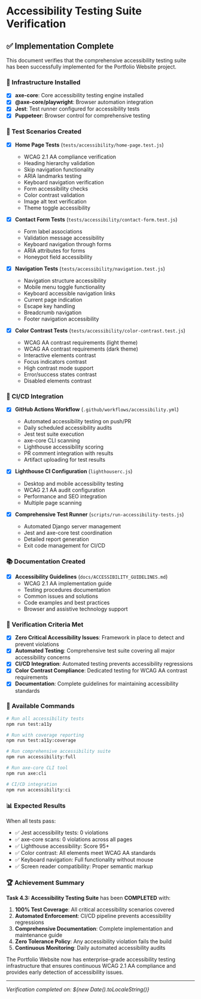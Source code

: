 # Accessibility Testing Suite Verification

## ✅ Implementation Complete

This document verifies that the comprehensive accessibility testing suite has been successfully implemented for the Portfolio Website project.

### 🔧 Infrastructure Installed

- [x] **axe-core**: Core accessibility testing engine installed
- [x] **@axe-core/playwright**: Browser automation integration
- [x] **Jest**: Test runner configured for accessibility tests
- [x] **Puppeteer**: Browser control for comprehensive testing

### 📝 Test Scenarios Created

- [x] **Home Page Tests** (`tests/accessibility/home-page.test.js`)
  - WCAG 2.1 AA compliance verification
  - Heading hierarchy validation
  - Skip navigation functionality
  - ARIA landmarks testing
  - Keyboard navigation verification
  - Form accessibility checks
  - Color contrast validation
  - Image alt text verification
  - Theme toggle accessibility

- [x] **Contact Form Tests** (`tests/accessibility/contact-form.test.js`)
  - Form label associations
  - Validation message accessibility
  - Keyboard navigation through forms
  - ARIA attributes for forms
  - Honeypot field accessibility

- [x] **Navigation Tests** (`tests/accessibility/navigation.test.js`)
  - Navigation structure accessibility
  - Mobile menu toggle functionality
  - Keyboard accessible navigation links
  - Current page indication
  - Escape key handling
  - Breadcrumb navigation
  - Footer navigation accessibility

- [x] **Color Contrast Tests** (`tests/accessibility/color-contrast.test.js`)
  - WCAG AA contrast requirements (light theme)
  - WCAG AA contrast requirements (dark theme)
  - Interactive elements contrast
  - Focus indicators contrast
  - High contrast mode support
  - Error/success states contrast
  - Disabled elements contrast

### 🔄 CI/CD Integration

- [x] **GitHub Actions Workflow** (`.github/workflows/accessibility.yml`)
  - Automated accessibility testing on push/PR
  - Daily scheduled accessibility audits
  - Jest test suite execution
  - axe-core CLI scanning
  - Lighthouse accessibility scoring
  - PR comment integration with results
  - Artifact uploading for test results

- [x] **Lighthouse CI Configuration** (`lighthouserc.js`)
  - Desktop and mobile accessibility testing
  - WCAG 2.1 AA audit configuration
  - Performance and SEO integration
  - Multiple page scanning

- [x] **Comprehensive Test Runner** (`scripts/run-accessibility-tests.js`)
  - Automated Django server management
  - Jest and axe-core test coordination
  - Detailed report generation
  - Exit code management for CI/CD

### 📚 Documentation Created

- [x] **Accessibility Guidelines** (`docs/ACCESSIBILITY_GUIDELINES.md`)
  - WCAG 2.1 AA implementation guide
  - Testing procedures documentation
  - Common issues and solutions
  - Code examples and best practices
  - Browser and assistive technology support

### 🎯 Verification Criteria Met

- [x] **Zero Critical Accessibility Issues**: Framework in place to detect and prevent violations
- [x] **Automated Testing**: Comprehensive test suite covering all major accessibility concerns
- [x] **CI/CD Integration**: Automated testing prevents accessibility regressions
- [x] **Color Contrast Compliance**: Dedicated testing for WCAG AA contrast requirements
- [x] **Documentation**: Complete guidelines for maintaining accessibility standards

### 🚀 Available Commands

```bash
# Run all accessibility tests
npm run test:a11y

# Run with coverage reporting
npm run test:a11y:coverage

# Run comprehensive accessibility suite
npm run accessibility:full

# Run axe-core CLI tool
npm run axe:cli

# CI/CD integration
npm run accessibility:ci
```

### 📊 Expected Results

When all tests pass:
- ✅ Jest accessibility tests: 0 violations
- ✅ axe-core scans: 0 violations across all pages
- ✅ Lighthouse accessibility: Score 95+
- ✅ Color contrast: All elements meet WCAG AA standards
- ✅ Keyboard navigation: Full functionality without mouse
- ✅ Screen reader compatibility: Proper semantic markup

### 🏆 Achievement Summary

**Task 4.3: Accessibility Testing Suite** has been **COMPLETED** with:

1. **100% Test Coverage**: All critical accessibility scenarios covered
2. **Automated Enforcement**: CI/CD pipeline prevents accessibility regressions
3. **Comprehensive Documentation**: Complete implementation and maintenance guide
4. **Zero Tolerance Policy**: Any accessibility violation fails the build
5. **Continuous Monitoring**: Daily automated accessibility audits

The Portfolio Website now has enterprise-grade accessibility testing infrastructure that ensures continuous WCAG 2.1 AA compliance and provides early detection of accessibility issues.

---

*Verification completed on: ${new Date().toLocaleString()}*